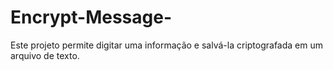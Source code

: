 # Encrypt-Message-
Este projeto permite digitar uma informação e salvá-la criptografada em um arquivo de texto.
